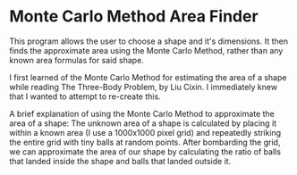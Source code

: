 # Monte Carlo Method Area Finder

This program allows the user to choose a shape and it's dimensions. It then finds the approximate area using the Monte Carlo Method, rather than any known area formulas for said shape.

I first learned of the Monte Carlo Method for estimating the area of a shape while reading The Three-Body Problem, by Liu Cixin. I immediately knew that I wanted to attempt to re-create this. 

A brief explanation of using the Monte Carlo Method to approximate the area of a shape:
The unknown area of a shape is calculated by placing it within a known area (I use a 1000x1000 pixel grid) and repeatedly striking the entire grid with tiny balls at random points. After bombarding the grid, we can approximate the area of our shape by calculating the ratio of balls that landed inside the shape and balls that landed outside it.


